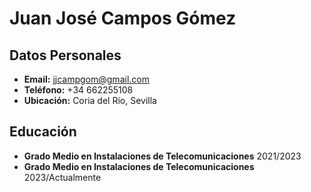 # Juan José Campos Gómez

## Datos Personales
- **Email:** jjcampgom@gmail.com
- **Teléfono:** +34 662255108
- **Ubicación:** Coria del Río, Sevilla

## Educación
- **Grado Medio en Instalaciones de Telecomunicaciones**
2021/2023
- **Grado Medio en Instalaciones de Telecomunicaciones**  
2023/Actualmente
